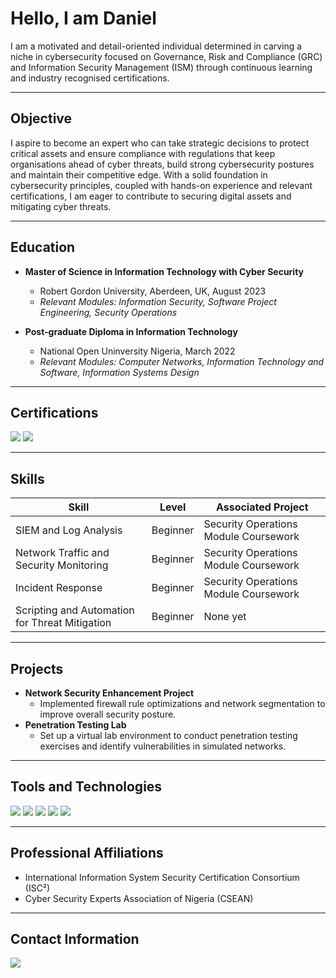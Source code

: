 # Hello, I am Daniel
I am a motivated and detail-oriented individual determined in carving a niche in cybersecurity focused on Governance, Risk and Compliance (GRC) and Information Security Management (ISM) through continuous learning and industry recognised certifications.

---
## Objective
I aspire to become an expert who can take strategic decisions to protect critical assets and ensure compliance with regulations that keep organisations ahead of cyber threats, build strong cybersecurity postures and maintain their competitive edge. With a solid foundation in cybersecurity principles, coupled with hands-on experience and relevant certifications, I am eager to contribute to securing digital assets and mitigating cyber threats.

---
## Education
- **Master of Science in Information Technology with Cyber Security**
  - Robert Gordon University, Aberdeen, UK, August 2023
  - *Relevant Modules: Information Security, Software Project Engineering, Security Operations*
  
- **Post-graduate Diploma in Information Technology**
  - National Open Uninversity Nigeria, March 2022
  - *Relevant Modules: Computer Networks, Information Technology and Software, Information Systems Design*

---
## Certifications
<a href="https://credly.com/badges/f342dbac-7847-4a95-86e8-f70e7e5095fb/linked_in_profile"><img src="https://img.shields.io/badge/ISC%C2%B2_-Certified in Cybersecurity (CC)-489838?style=flat-square&logo=ISC%C2%B2&logoColor=white&labelColor=black"/></a>
<img src="https://img.shields.io/badge/_-Google_Cybersecurity_Professional_Certificate-489838?style=flat-square&logo=google&logoColor=white&labelColor=black"/>

---
## Skills
  
| Skill                                         | Level     | Associated Project  |
|-----------------------------------------------|-----------|---------------------|
| SIEM and Log Analysis                         | Beginner  | Security Operations Module Coursework|
| Network Traffic and Security Monitoring       | Beginner  | Security Operations Module Coursework|
| Incident Response                             | Beginner  | Security Operations Module Coursework|
| Scripting and Automation for Threat Mitigation| Beginner  | None yet|

---
## Projects
- **Network Security Enhancement Project**
  - Implemented firewall rule optimizations and network segmentation to improve overall security posture.
- **Penetration Testing Lab**
  - Set up a virtual lab environment to conduct penetration testing exercises and identify vulnerabilities in simulated networks.

---
## Tools and Technologies
<img src="https://img.shields.io/badge/Wireshark-blue?style=flat-square&logo=wireshark&logoColor=white&labelColor=black"/> <img src="https://img.shields.io/badge/Packet_Tracer-blue?style=flat-square&logo=cisco&logoColor=white&labelColor=black"/> <img src="https://img.shields.io/badge/Sguil-NSM_Interface-blue?style=flat-square&logo=sguil&logoColor=white&labelColor=black"/> <img src="https://img.shields.io/badge/Security_Onion-NSM_Tool-blue?style=flat-square&logo=securityonion&logoColor=white&labelColor=black"/> <img src="https://img.shields.io/badge/Kibana-Data_Visualization-blue?style=flat-square&logo=kibana&logoColor=white&labelColor=black"/>

---
## Professional Affiliations
- International Information System Security Certification Consortium (ISC²)
- Cyber Security Experts Association of Nigeria (CSEAN)

---
## Contact Information
<a href="https://linkedin.com/in/daniel-nwachukwu-eluwah-110b8737"><img src="https://img.shields.io/badge/LinkedIn-Profile-blue?style=flat-square&logo=linkedin&logoColor=white&labelColor=black" /></a>
